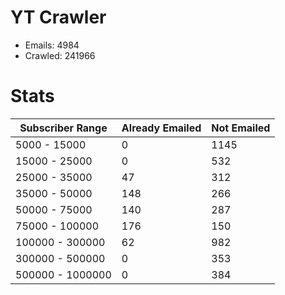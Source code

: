 # YT Crawler
- Emails: 4984
- Crawled: 241966

# Stats
| Subscriber Range  | Already Emailed | Not Emailed |
|-------|-------|-------|
| 5000 - 15000 | 0 | 1145 |
| 15000 - 25000 | 0 | 532 |
| 25000 - 35000 | 47 | 312 |
| 35000 - 50000 | 148 | 266 |
| 50000 - 75000 | 140 | 287 |
| 75000 - 100000 | 176 | 150 |
| 100000 - 300000 | 62 | 982 |
| 300000 - 500000 | 0 | 353 |
| 500000 - 1000000 | 0 | 384 |
